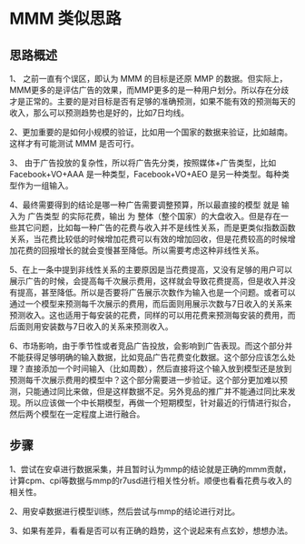 # MMM 类似思路

## 思路概述

1、 之前一直有个误区，即认为 MMM 的目标是还原 MMP 的数据。但实际上，MMM更多的是评估广告的效果，而MMP更多的是一种用户划分。所以存在分歧才是正常的。主要的是对目标是否有足够的准确预测，如果不能有效的预测每天的收入，那么可以预测趋势也是好的，比如7日均线。

2、更加重要的是如何小规模的验证，比如用一个国家的数据来验证，比如越南。这样才有可能测试 MMM 是否可行。 

3、 由于广告投放的复杂性，所以将广告先分类，按照媒体+广告类型，比如 Facebook+VO+AAA 是一种类型，Facebook+VO+AEO 是另一种类型。每种类型作为一组输入。

4、最终需要得到的结论是哪一种广告需要调整预算，所以最直接的模型 就是 输入为 广告类型 的实际花费，输出 为 整体（整个国家）的大盘收入。但是存在一些其它问题，比如每一种广告的花费与收入并不是线性关系，而是更类似指数函数关系，当花费比较低的时候增加花费可以有效的增加回收，但是花费较高的时候增加花费的回报增长的就会变慢甚至降低。所以需要考虑这种非线性关系。

5、在上一条中提到非线性关系的主要原因是当花费提高，又没有足够的用户可以展示广告的时候，会提高每千次展示费用，这样就会导致花费提高，但是收入并没有提高，甚至降低。所以是否要将广告展示次数作为输入也是一个问题。或者可以通过一个模型来预测每千次展示的费用，而后面则用展示次数与7日收入的关系来预测收入。这也适用于每安装的花费，同样的可以用花费来预测每安装的费用，而后面则用安装数与7日收入的关系来预测收入。

6、市场影响，由于季节性或者竞品广告投放，会影响到广告表现。而这个部分并不能获得足够明确的输入数据，比如竞品广告花费变化数据。这个部分应该怎么处理？直接添加一个时间输入（比如周数），然后直接将这个输入放到模型还是放到预测每千次展示费用的模型中？这个部分需要进一步验证。这个部分更加难以预测，只能通过同比来做，但是这样数据不足。另外竞品的推广并不能通过同比来发现。所以应该做一个中长期模型，再做一个短期模型，针对最近的行情进行拟合，然后两个模型在一定程度上进行融合。

## 步骤

1、尝试在安卓进行数据采集，并且暂时认为mmp的结论就是正确的mmm贡献，计算cpm、cpi等数据与mmp的r7usd进行相关性分析。顺便也看看花费与收入的相关性。

2、用安卓数据进行模型训练，然后尝试与mmp的结论进行对比。

3、如果有差异，看看是否可以有正确的趋势，这个说起来有点玄妙，想想办法。
